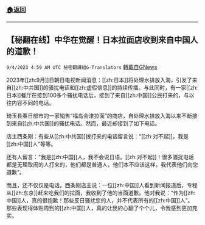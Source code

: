 ###  [:house:返回](README.md)
---


## 【秘翻在线】中华在觉醒！日本拉面店收到来自中国人的道歉！
`9/4/2023 4:59 AM UTC 秘密翻譯組G-Translators` [轉載自GNews](https://gnews.org/articles/1641351)

2023年[[zh:9月]]日朝日电视新闻消息：[[zh:日本]]将处理水排放入海，引发了来自[[zh:中共国]]的骚扰电话和[[zh:虚假信息]]的持续传播。与此同时，有一家[[zh:日本]]餐厅在接到100多个骚扰电话后，接到了来自[[zh:中国]]公民打来的，与以往内容不同的电话。

琦玉县春日部市的一家销售“福岛会津拉面”的商店，自处理水排放入海以来不断接到来自[[zh:中共国]]的骚扰电话。然而，最近却接到了如下电话。

店主西条刚：有些从[[zh:中共国]]拨打来的电话留言说：“[[zh:对不起]]，我是[[zh:中国]]人”等等。

还有人留言：“我是[[zh:中国]]人，我不会说日语。[[zh:对不起]]！很多骚扰电话都是无理取闹的人打来的，他们都是普通人，他们本不应该这样。我代表他们向您道歉”。

而且，还不仅仅是电话。西条刚店主说：一位[[zh:中国]]人看到新闻报道后，专程从[[zh:东京]]赶来吃我们的拉面，我收到了他的当面道歉。他对我说：“作为[[zh:中国]]人，真的很抱歉！那些反日骚扰您的人，并不代表所有的[[zh:中国]]人”。那些表现得体贴周到的[[zh:中国]]人，真的让我的心翻了个个儿，令我感到更加充实。

